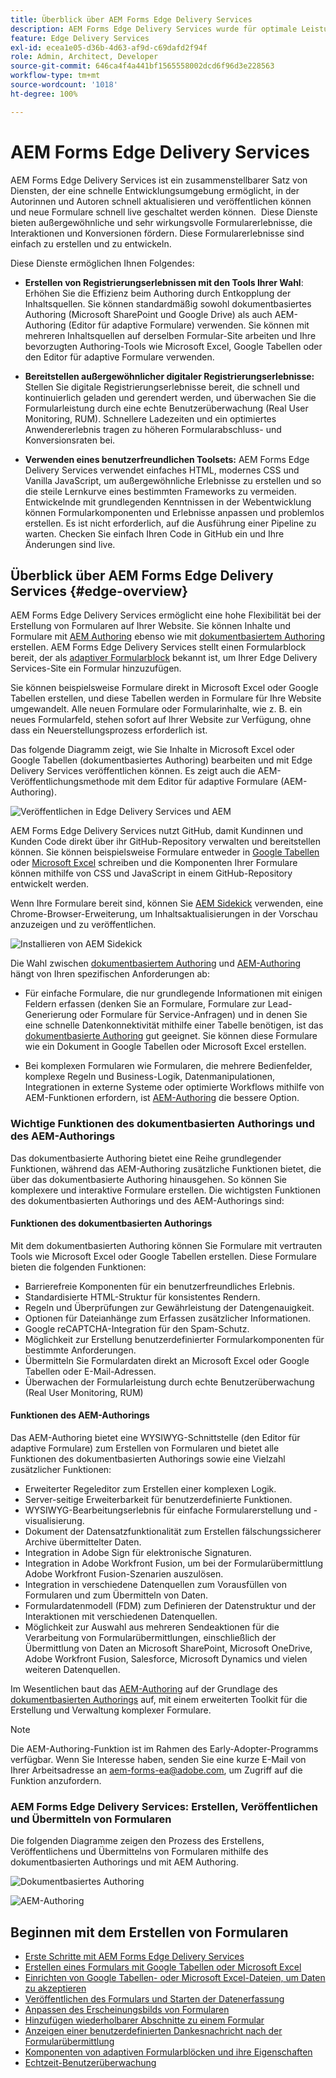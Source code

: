 ```yaml
---
title: Überblick über AEM Forms Edge Delivery Services
description: AEM Forms Edge Delivery Services wurde für optimale Leistung entwickelt und ermöglicht es Ihnen, sich die Zukunft einer optimierten Datenerfassung und Benutzerinteraktion vorzustellen.
feature: Edge Delivery Services
exl-id: ecea1e05-d36b-4d63-af9d-c69dafd2f94f
role: Admin, Architect, Developer
source-git-commit: 646ca4f4a441bf1565558002dcd6f96d3e228563
workflow-type: tm+mt
source-wordcount: '1018'
ht-degree: 100%

---
```


# AEM Forms Edge Delivery Services

AEM Forms Edge Delivery Services ist ein zusammenstellbarer Satz von Diensten, der eine schnelle Entwicklungsumgebung ermöglicht, in der Autorinnen und Autoren schnell aktualisieren und veröffentlichen können und neue Formulare schnell live geschaltet werden können.  Diese Dienste bieten außergewöhnliche und sehr wirkungsvolle Formularerlebnisse, die Interaktionen und Konversionen fördern. Diese Formularerlebnisse sind einfach zu erstellen und zu entwickeln.

Diese Dienste ermöglichen Ihnen Folgendes:

* **Erstellen von Registrierungserlebnissen mit den Tools Ihrer Wahl**: Erhöhen Sie die Effizienz beim Authoring durch Entkopplung der Inhaltsquellen. Sie können standardmäßig sowohl dokumentbasiertes Authoring (Microsoft SharePoint und Google Drive) als auch AEM-Authoring (Editor für adaptive Formulare) verwenden. Sie können mit mehreren Inhaltsquellen auf derselben Formular-Site arbeiten und Ihre bevorzugten Authoring-Tools wie Microsoft Excel, Google Tabellen oder den Editor für adaptive Formulare verwenden.

* **Bereitstellen außergewöhnlicher digitaler Registrierungserlebnisse:** Stellen Sie digitale Registrierungserlebnisse bereit, die schnell und kontinuierlich geladen und gerendert werden, und überwachen Sie die Formularleistung durch eine echte Benutzerüberwachung (Real User Monitoring, RUM). Schnellere Ladezeiten und ein optimiertes Anwendererlebnis tragen zu höheren Formularabschluss- und Konversionsraten bei.

* **Verwenden eines benutzerfreundlichen Toolsets:** AEM Forms Edge Delivery Services verwendet einfaches HTML, modernes CSS und Vanilla JavaScript, um außergewöhnliche Erlebnisse zu erstellen und so die steile Lernkurve eines bestimmten Frameworks zu vermeiden. Entwickelnde mit grundlegenden Kenntnissen in der Webentwicklung können Formularkomponenten und Erlebnisse anpassen und problemlos erstellen. Es ist nicht erforderlich, auf die Ausführung einer Pipeline zu warten. Checken Sie einfach Ihren Code in GitHub ein und Ihre Änderungen sind live.

## Überblick über AEM Forms Edge Delivery Services {#edge-overview}

AEM Forms Edge Delivery Services ermöglicht eine hohe Flexibilität bei der Erstellung von Formularen auf Ihrer Website. Sie können Inhalte und Formulare mit [AEM Authoring](/help/forms/creating-adaptive-form-core-components.md) ebenso wie mit [dokumentbasiertem Authoring](/help/edge/docs/forms/create-forms.md) erstellen. AEM Forms Edge Delivery Services stellt einen Formularblock bereit, der als [adaptiver Formularblock](/help/edge/docs/forms/create-forms.md) bekannt ist, um Ihrer Edge Delivery Services-Site ein Formular hinzuzufügen.

Sie können beispielsweise Formulare direkt in Microsoft Excel oder Google Tabellen erstellen, und diese Tabellen werden in Formulare für Ihre Website umgewandelt. Alle neuen Formulare oder Formularinhalte, wie z. B. ein neues Formularfeld, stehen sofort auf Ihrer Website zur Verfügung, ohne dass ein Neuerstellungsprozess erforderlich ist.

Das folgende Diagramm zeigt, wie Sie Inhalte in Microsoft Excel oder Google Tabellen (dokumentbasiertes Authoring) bearbeiten und mit Edge Delivery Services veröffentlichen können. Es zeigt auch die AEM-Veröffentlichungsmethode mit dem Editor für adaptive Formulare (AEM-Authoring).

![Veröffentlichen in Edge Delivery Services und AEM](/help/edge/assets/AEM-forms-with-EDS-publishing.png)

AEM Forms Edge Delivery Services nutzt GitHub, damit Kundinnen und Kunden Code direkt über ihr GitHub-Repository verwalten und bereitstellen können. Sie können beispielsweise Formulare entweder in [Google Tabellen](/help/edge/docs/forms/create-forms.md) oder [Microsoft Excel](/help/edge/docs/forms/create-forms.md) schreiben und die Komponenten Ihrer Formulare können mithilfe von CSS und JavaScript in einem GitHub-Repository entwickelt werden.

Wenn Ihre Formulare bereit sind, können Sie [AEM Sidekick](/help/edge/docs/forms/tutorial.md#preview-and-publish-your-content) verwenden, eine Chrome-Browser-Erweiterung, um Inhaltsaktualisierungen in der Vorschau anzuzeigen und zu veröffentlichen.

![Installieren von AEM Sidekick](/help/edge/assets/aem-sidekick-preview-publish-forms.png)

Die Wahl zwischen [dokumentbasiertem Authoring](#document-based-authoring-features) und [AEM-Authoring](#aem-authoring-features) hängt von Ihren spezifischen Anforderungen ab:

* Für einfache Formulare, die nur grundlegende Informationen mit einigen Feldern erfassen (denken Sie an Formulare, Formulare zur Lead-Generierung oder Formulare für Service-Anfragen) und in denen Sie eine schnelle Datenkonnektivität mithilfe einer Tabelle benötigen, ist das [dokumentbasierte Authoring](#document-based-authoring-features) gut geeignet. Sie können diese Formulare wie ein Dokument in Google Tabellen oder Microsoft Excel erstellen.

* Bei komplexen Formularen wie Formularen, die mehrere Bedienfelder, komplexe Regeln und Business-Logik, Datenmanipulationen, Integrationen in externe Systeme oder optimierte Workflows mithilfe von AEM-Funktionen erfordern, ist [AEM-Authoring](#aem-authoring-features) die bessere Option.


### Wichtige Funktionen des dokumentbasierten Authorings und des AEM-Authorings

Das dokumentbasierte Authoring bietet eine Reihe grundlegender Funktionen, während das AEM-Authoring zusätzliche Funktionen bietet, die über das dokumentbasierte Authoring hinausgehen. So können Sie komplexere und interaktive Formulare erstellen. Die wichtigsten Funktionen des dokumentbasierten Authorings und des AEM-Authorings sind:

#### Funktionen des dokumentbasierten Authorings

Mit dem dokumentbasierten Authoring können Sie Formulare mit vertrauten Tools wie Microsoft Excel oder Google Tabellen erstellen. Diese Formulare bieten die folgenden Funktionen:

* Barrierefreie Komponenten für ein benutzerfreundliches Erlebnis.
* Standardisierte HTML-Struktur für konsistentes Rendern.
* Regeln und Überprüfungen zur Gewährleistung der Datengenauigkeit.
* Optionen für Dateianhänge zum Erfassen zusätzlicher Informationen.
* Google reCAPTCHA-Integration für den Spam-Schutz.
* Möglichkeit zur Erstellung benutzerdefinierter Formularkomponenten für bestimmte Anforderungen.
* Übermitteln Sie Formulardaten direkt an Microsoft Excel oder Google Tabellen oder E-Mail-Adressen.
* Überwachen der Formularleistung durch echte Benutzerüberwachung (Real User Monitoring, RUM) 

#### Funktionen des AEM-Authorings

Das AEM-Authoring bietet eine WYSIWYG-Schnittstelle (den Editor für adaptive Formulare) zum Erstellen von Formularen und bietet alle Funktionen des dokumentbasierten Authorings sowie eine Vielzahl zusätzlicher Funktionen:

* Erweiterter Regeleditor zum Erstellen einer komplexen Logik.
* Server-seitige Erweiterbarkeit für benutzerdefinierte Funktionen.
* WYSIWYG-Bearbeitungserlebnis für einfache Formularerstellung und -visualisierung.
* Dokument der Datensatzfunktionalität zum Erstellen fälschungssicherer Archive übermittelter Daten.
* Integration in Adobe Sign für elektronische Signaturen.
* Integration in Adobe Workfront Fusion, um bei der Formularübermittlung Adobe Workfront Fusion-Szenarien auszulösen.
* Integration in verschiedene Datenquellen zum Vorausfüllen von Formularen und zum Übermitteln von Daten.
* Formulardatenmodell (FDM) zum Definieren der Datenstruktur und der Interaktionen mit verschiedenen Datenquellen.
* Möglichkeit zur Auswahl aus mehreren Sendeaktionen für die Verarbeitung von Formularübermittlungen, einschließlich der Übermittlung von Daten an Microsoft SharePoint, Microsoft OneDrive, Adobe Workfront Fusion, Salesforce, Microsoft Dynamics und vielen weiteren Datenquellen.

Im Wesentlichen baut das [AEM-Authoring](/help/forms/creating-adaptive-form-core-components.md) auf der Grundlage des [dokumentbasierten Authorings](/help/edge/docs/forms/create-forms.md) auf, mit einem erweiterten Toolkit für die Erstellung und Verwaltung komplexer Formulare.

>[!NOTE]
>
>
> Die AEM-Authoring-Funktion ist im Rahmen des Early-Adopter-Programms verfügbar. Wenn Sie Interesse haben, senden Sie eine kurze E-Mail von Ihrer Arbeitsadresse an aem-forms-ea@adobe.com, um Zugriff auf die Funktion anzufordern.

### AEM Forms Edge Delivery Services: Erstellen, Veröffentlichen und Übermitteln von Formularen

Die folgenden Diagramme zeigen den Prozess des Erstellens, Veröffentlichens und Übermittelns von Formularen mithilfe des dokumentbasierten Authorings und mit AEM Authoring.

![Dokumentbasiertes Authoring ](/help/edge/assets/document-based-authoring-workflow.png)

![AEM-Authoring](/help/edge/assets/aem-authoring-workflow.png)

## Beginnen mit dem Erstellen von Formularen

* [Erste Schritte mit AEM Forms Edge Delivery Services](/help/edge/docs/forms/tutorial.md)
* [Erstellen eines Formulars mit Google Tabellen oder Microsoft Excel](/help/edge/docs/forms/create-forms.md)
* [Einrichten von Google Tabellen- oder Microsoft Excel-Dateien, um Daten zu akzeptieren](/help/edge/docs/forms/submit-forms.md)
* [Veröffentlichen des Formulars und Starten der Datenerfassung](/help/edge/docs/forms/publish-forms.md)
* [Anpassen des Erscheinungsbilds von Formularen](/help/edge/docs/forms/style-theme-forms.md)
* [Hinzufügen wiederholbarer Abschnitte zu einem Formular](/help/edge/docs/forms/repeatable-forms.md)
* [Anzeigen einer benutzerdefinierten Dankesnachricht nach der Formularübermittlung](/help/edge/docs/forms/thank-you-page-form.md)
* [Komponenten von adaptiven Formularblöcken und ihre Eigenschaften](/help/edge/docs/forms/form-components.md)
* [Echtzeit-Benutzerüberwachung](https://www.aem.live/developer/rum#authentication)

<!-- 

## Start creating forms

<div>

  <style>
    .card-container {
        width: calc(33.33% - 10px);;
        margin: 5px;
        border: 1px solid #ccc;
        border-radius: 5px;
        padding: 5px;
        box-sizing: border-box;
        transition: background-color 0.3s ease; /* Adding transition effect */
    }
    .card-container:hover {
        background-color: #f0f0f0; /* Changing background color on hover */
    }
</style>

<div style="display: flex; flex-wrap: wrap; justify-content: space-between; margin: -5px;">
    <div class="card-container">
        <a href="/help/edge/docs/forms/create-forms.md">
            <img src="/help/edge/assets/smock_devices_18_n.svg" alt="Create a form using eds forms" style="border-radius: 5px;"> </b>
            <br><b style="margin-top: 5px;">Create a form using Google Sheets or Microsoft Excel</b>
        </a>
        <p>Create forms that load and render quickly and automatically reflows on mobile devices.</p>
    </div>
    <div class="card-container">
        <a href="/help/edge/docs/forms/create-forms.md#manually-configure-a-spreadsheet-to-accept-data">   
            <img src="/help/edge/assets/smock_platformdatamapping_18_n.svg" alt="Submit form" alt="Use Form Fragments in an EDS Form" style="border-radius: 5px;"> </b>
            <br><b style="margin-top: 5px;">Submit form to spreadsheet</b>
        </a>
        <p>Submit forms directly to your Microsoft Excel or Google Sheets.</p>
    </div>
     <div class="card-container">
        <a href="/help/edge/docs/forms/style-theme-forms.md">
            <img src="/help/edge/assets/smock_imageautomode_18_N.svg" alt="Apply styles or themes to an eds form" style="border-radius: 5px;"> </b>
            <br><b style="margin-top: 5px;">Customize a theme</b>
        </a>
        <p>Create a consistent brand image by applying the same theme across forms.</p>
    </div>
      <div class="card-container">
        <a href="/help/edge/docs/forms/validate-forms.md">
            <img src="/help/edge/assets/smock_condition_18_n.svg" alt="Add validations to form fields" style="border-radius: 5px;"> </b>
            <br><b style="margin-top: 5px;">Apply field validations</b>
        </a>
        <p>Reduce errors and frustration by checking form inputs for proper formatting.</p>
    </div> 
            <div class="card-container">
        <a href="/help/edge/docs/forms/rules-forms.md">
            <img src="/help/edge/assets/smock_documentfragment_18_n.svg" alt="Use rules to add dynamic behaviour to a form" style="border-radius: 5px;"> </b>
            <br><b style="margin-top: 5px;">Use rules to add dynamic behaviour to a form</b>
        </a>
        <p>Reuse preconfigured fragments across multiple forms.</p>
    </div>
    <div class="card-container">
        <a href="/help/edge/docs/forms/translate-forms.md">  
            <img src="/help/edge/assets/smock_abc_18_n.svg" alt="Translate an EDS Form" style="border-radius: 5px;"> </b>
            <br><b style="margin-top: 5px;">Translate a form</b>
        </a>
        <p>Extend the reach of your forms while keeping costs in check.</p>
    </div>
    <div class="card-container">
        <a href="/help/edge/docs/forms/repeatable-forms.md">  
            <img src="/help/edge/assets/smock_addto_18_n.svg" alt="Add repeatable sections to an EDS Form" style="border-radius: 5px;"> </b>
            <br><b style="margin-top: 5px;">Add repeatable sections</b>
        </a>
        <p>Effortlessly create and add repeatable sections to a form.</p>
    </div>
    <div class="card-container">
        <a href="/help/edge/docs/forms/custom-components-forms.md"> 
            <img src="/help/edge/assets/smock_userdeveloper_18_n.svg" alt="Create custom forms components using standard JavaScript and CSS"  style="border-radius: 5px;"> </b>
            <br><b style="margin-top: 5px;">Create custom components</b>
        </a>
        <p>Use standard JavaScript and CSS to create components and themes.</p>
    </div>
    <div class="card-container">
        <a href="/help/edge/docs/forms/recaptacha-forms.md">  
            <img src="/help//edge/assets/smock_keyclock_18_n.svg" alt="Use reCAPTCHA in an EDS Form" style="border-radius: 5px;"> </b>
            <br><b style="margin-top: 5px;">Use reCAPTCHA</b>
        </a>
        <p>Use OOTB reCAPTCHA integration for robust spam and bot protection.</p>
    </div>


</div>


</br>


-->